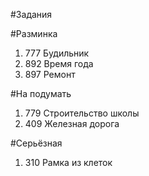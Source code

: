 #Задания

#Разминка 

1) 777 Будильник
2) 892 Время года
3) 897 Ремонт

#На подумать

1) 779 Строительство школы
2) 409 Железная дорога

#Серьёзная

1) 310 Рамка из клеток

